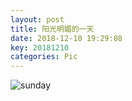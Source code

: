```yaml
---
layout: post
title: 阳光明媚的一天
date: 2018-12-10 19:29:08
key: 20181210
categories: Pic
---
```


![sunday](/pic/sunday.jpeg)
